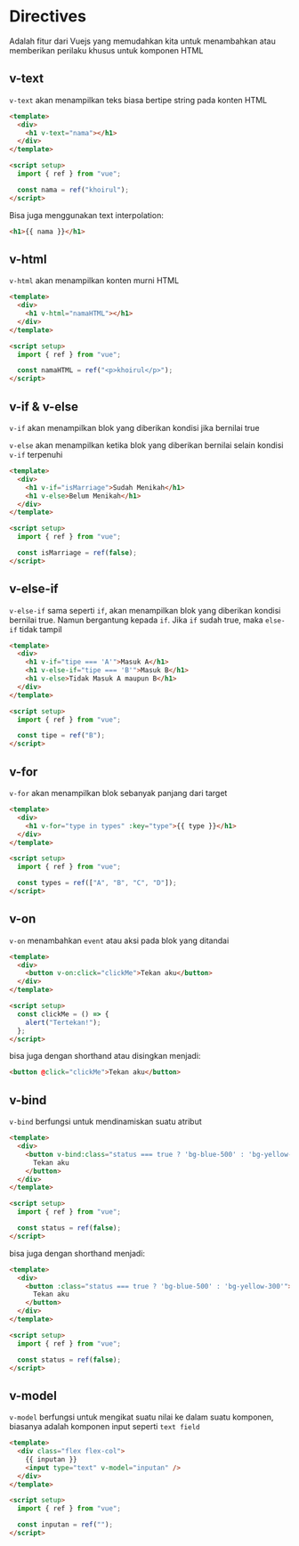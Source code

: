 # Directives

Adalah fitur dari Vuejs yang memudahkan kita untuk menambahkan atau memberikan perilaku khusus untuk komponen HTML

## v-text

`v-text` akan menampilkan teks biasa bertipe string pada konten HTML

```html
<template>
  <div>
    <h1 v-text="nama"></h1>
  </div>
</template>

<script setup>
  import { ref } from "vue";

  const nama = ref("khoirul");
</script>
```

Bisa juga menggunakan text interpolation:

```html
<h1>{{ nama }}</h1>
```

## v-html

`v-html` akan menampilkan konten murni HTML

```html
<template>
  <div>
    <h1 v-html="namaHTML"></h1>
  </div>
</template>

<script setup>
  import { ref } from "vue";

  const namaHTML = ref("<p>khoirul</p>");
</script>
```

## v-if & v-else

`v-if` akan menampilkan blok yang diberikan kondisi jika bernilai true

`v-else` akan menampilkan ketika blok yang diberikan bernilai selain kondisi `v-if` terpenuhi

```html
<template>
  <div>
    <h1 v-if="isMarriage">Sudah Menikah</h1>
    <h1 v-else>Belum Menikah</h1>
  </div>
</template>

<script setup>
  import { ref } from "vue";

  const isMarriage = ref(false);
</script>
```

## v-else-if

`v-else-if` sama seperti `if`, akan menampilkan blok yang diberikan kondisi bernilai true. Namun bergantung kepada `if`. Jika `if` sudah true, maka `else-if` tidak tampil

```html
<template>
  <div>
    <h1 v-if="tipe === 'A'">Masuk A</h1>
    <h1 v-else-if="tipe === 'B'">Masuk B</h1>
    <h1 v-else>Tidak Masuk A maupun B</h1>
  </div>
</template>

<script setup>
  import { ref } from "vue";

  const tipe = ref("B");
</script>
```

## v-for

`v-for` akan menampilkan blok sebanyak panjang dari target

```html
<template>
  <div>
    <h1 v-for="type in types" :key="type">{{ type }}</h1>
  </div>
</template>

<script setup>
  import { ref } from "vue";

  const types = ref(["A", "B", "C", "D"]);
</script>
```

## v-on

`v-on` menambahkan `event` atau aksi pada blok yang ditandai

```html
<template>
  <div>
    <button v-on:click="clickMe">Tekan aku</button>
  </div>
</template>

<script setup>
  const clickMe = () => {
    alert("Tertekan!");
  };
</script>
```

bisa juga dengan shorthand atau disingkan menjadi:

```html
<button @click="clickMe">Tekan aku</button>
```

## v-bind

`v-bind` berfungsi untuk mendinamiskan suatu atribut

```html
<template>
  <div>
    <button v-bind:class="status === true ? 'bg-blue-500' : 'bg-yellow-300'">
      Tekan aku
    </button>
  </div>
</template>

<script setup>
  import { ref } from "vue";

  const status = ref(false);
</script>
```

bisa juga dengan shorthand menjadi:

```html
<template>
  <div>
    <button :class="status === true ? 'bg-blue-500' : 'bg-yellow-300'">
      Tekan aku
    </button>
  </div>
</template>

<script setup>
  import { ref } from "vue";

  const status = ref(false);
</script>
```

## v-model

`v-model` berfungsi untuk mengikat suatu nilai ke dalam suatu komponen, biasanya adalah komponen input seperti `text field`

```html
<template>
  <div class="flex flex-col">
    {{ inputan }}
    <input type="text" v-model="inputan" />
  </div>
</template>

<script setup>
  import { ref } from "vue";

  const inputan = ref("");
</script>
```
